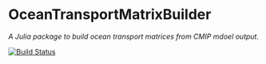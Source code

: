 # OceanTransportMatrixBuilder

*A Julia package to build ocean transport matrices from CMIP mdoel output.*

[![Build Status](https://github.com/briochemc/OceanTransportMatrixBuilder.jl/actions/workflows/CI.yml/badge.svg?branch=main)](https://github.com/briochemc/OceanTransportMatrixBuilder.jl/actions/workflows/CI.yml?query=branch%3Amain)

